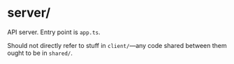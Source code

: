 # server/

API server. Entry point is `app.ts`.

Should not directly refer to stuff in `client/`—any code shared between them
ought to be in `shared/`.
